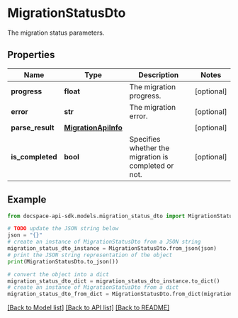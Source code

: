# MigrationStatusDto
The migration status parameters.

## Properties

Name | Type | Description | Notes
------------ | ------------- | ------------- | -------------
**progress** | **float** | The migration progress. | [optional] 
**error** | **str** | The migration error. | [optional] 
**parse_result** | [**MigrationApiInfo**](MigrationApiInfo.md) |  | [optional] 
**is_completed** | **bool** | Specifies whether the migration is completed or not. | [optional] 

## Example

```python
from docspace-api-sdk.models.migration_status_dto import MigrationStatusDto

# TODO update the JSON string below
json = "{}"
# create an instance of MigrationStatusDto from a JSON string
migration_status_dto_instance = MigrationStatusDto.from_json(json)
# print the JSON string representation of the object
print(MigrationStatusDto.to_json())

# convert the object into a dict
migration_status_dto_dict = migration_status_dto_instance.to_dict()
# create an instance of MigrationStatusDto from a dict
migration_status_dto_from_dict = MigrationStatusDto.from_dict(migration_status_dto_dict)
```
[[Back to Model list]](../README.md#documentation-for-models) [[Back to API list]](../README.md#documentation-for-api-endpoints) [[Back to README]](../README.md)


